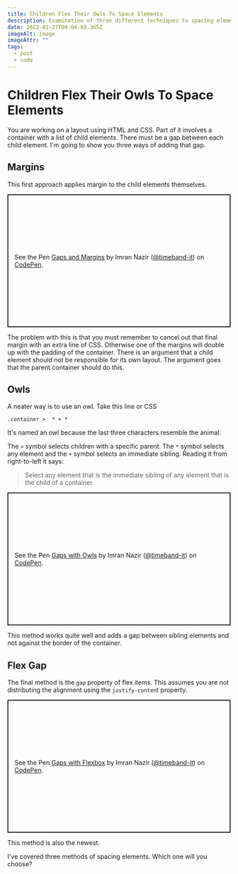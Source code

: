 ```yaml
---
title: Children Flex Their Owls To Space Elements
description: Examination of three different techniques to spacing elements with CSS
date: 2022-02-27T00:04:03.365Z
imageAlt: image
imageAttr: ""
tags:
  - post
  - code
---
```

# Children Flex Their Owls To Space Elements

You are working on a layout using HTML and CSS. Part of it involves a container with a list of child elements. There must be a gap between each child element. I'm going to show you three ways of adding that gap.

## Margins

This first approach applies margin to the child elements themselves.

<p class="codepen" data-height="300" data-default-tab="html,result" data-slug-hash="oNoaLBz" data-user="timeband-it" style="height: 300px; box-sizing: border-box; display: flex; align-items: center; justify-content: center; border: 2px solid; margin: 1em 0; padding: 1em;">
  <span>See the Pen <a href="https://codepen.io/timeband-it/pen/oNoaLBz">
  Gaps and Margins</a> by Imran Nazir (<a href="https://codepen.io/timeband-it">@timeband-it</a>)
  on <a href="https://codepen.io">CodePen</a>.</span>
</p>
<script async src="https://cpwebassets.codepen.io/assets/embed/ei.js"></script>

The problem with this is that you must remember to cancel out that final margin with an extra line of CSS. Otherwise one of the margins will double up with the padding of the container. There is an argument that a child element should not be responsible for its own layout. The argument goes that the parent container should do this.

## Owls

A neater way is to use an owl. Take this line or CSS

`.container >  * + *`

It's named an owl because the last three characters resemble the animal. 

The `>` symbol selects children with a specific parent. The `*` symbol selects any element and the `+` symbol selects an immediate sibling. Reading it from right-to-left it says:

>
> Select any element that is the immediate sibling of any element that is the child of a container.

<p class="codepen" data-height="300" data-default-tab="html,result" data-slug-hash="MWOPeJd" data-user="timeband-it" style="height: 300px; box-sizing: border-box; display: flex; align-items: center; justify-content: center; border: 2px solid; margin: 1em 0; padding: 1em;">
  <span>See the Pen <a href="https://codepen.io/timeband-it/pen/MWOPeJd">
  Gaps with Owls</a> by Imran Nazir (<a href="https://codepen.io/timeband-it">@timeband-it</a>)
  on <a href="https://codepen.io">CodePen</a>.</span>
</p>
<script async src="https://cpwebassets.codepen.io/assets/embed/ei.js"></script>

This method works quite well and adds a gap between sibling elements and not against the border of the container.

## Flex Gap

The final method is the `gap` property of flex items. This assumes you are not distributing the alignment using the `justify-conten`t property.

<p class="codepen" data-height="300" data-default-tab="html,result" data-slug-hash="ExbdKLM" data-user="timeband-it" style="height: 300px; box-sizing: border-box; display: flex; align-items: center; justify-content: center; border: 2px solid; margin: 1em 0; padding: 1em;">
  <span>See the Pen <a href="https://codepen.io/timeband-it/pen/ExbdKLM">
  Gaps with Flexbox</a> by Imran Nazir (<a href="https://codepen.io/timeband-it">@timeband-it</a>)
  on <a href="https://codepen.io">CodePen</a>.</span>
</p>
<script async src="https://cpwebassets.codepen.io/assets/embed/ei.js"></script>

This method is also the newest.

I've covered three methods of spacing elements. Which one will you choose?